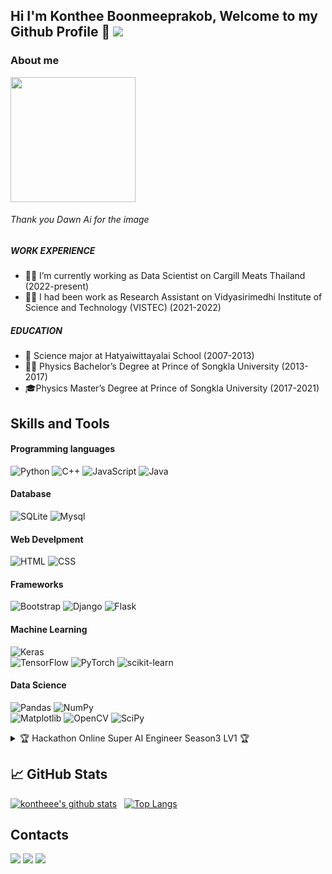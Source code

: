 ## Hi I'm Konthee Boonmeeprakob, Welcome to my Github Profile 👋 <img src="https://komarev.com/ghpvc/?username=Konthee&layout=compact&hide=html,css&theme=vision-friendly-dark">

### About me
<!-- ![Profile](https://scontent.fbkk2-3.fna.fbcdn.net/v/t39.30808-6/320383126_514855927278818_7435397505892045245_n.jpg?_nc_cat=111&ccb=1-7&_nc_sid=09cbfe&_nc_ohc=Q7Ug55BK8sAAX9JT7El&_nc_ht=scontent.fbkk2-3.fna&oh=00_AfDyQ_pKGl83poWrCQDOB76ifG_gfMz573LqGXGBUfitgA&oe=63A19E5F | width=100) -->
<img src="https://scontent.fbkk2-3.fna.fbcdn.net/v/t39.30808-6/320383126_514855927278818_7435397505892045245_n.jpg?_nc_cat=111&ccb=1-7&_nc_sid=09cbfe&_nc_ohc=Q7Ug55BK8sAAX9JT7El&_nc_ht=scontent.fbkk2-3.fna&oh=00_AfDyQ_pKGl83poWrCQDOB76ifG_gfMz573LqGXGBUfitgA&oe=63A19E5F" width="200" height="200">

###### Thank you Dawn Ai for the image 




##### WORK EXPERIENCE
- :man_technologist: I’m currently working as Data Scientist on Cargill Meats Thailand (2022-present)
- :man_scientist: I had been work as Research Assistant on Vidyasirimedhi Institute of Science and Technology (VISTEC) (2021-2022) 

##### EDUCATION
- 🏫 Science major at	Hatyaiwittayalai School  (2007-2013)
- :man_student: Physics Bachelor’s Degree at Prince of Songkla University (2013-2017)
- 🎓Physics Master’s Degree at Prince of Songkla University (2017-2021)



## Skills and Tools

#### Programming languages
![Python](https://img.shields.io/badge/python-3670A0?style=for-the-badge&logo=python&logoColor=ffdd54) 
![C++](https://img.shields.io/badge/C%2B%2B-00599C?style=for-the-badge&logo=c%2B%2B&logoColor=white)
![JavaScript](https://img.shields.io/badge/javascript-%23323330.svg?style=for-the-badge&logo=javascript&logoColor=%23F7DF1E) 
![Java](https://img.shields.io/badge/java-%23ED8B00.svg?style=for-the-badge&logo=java&logoColor=white)

#### Database
![SQLite](https://img.shields.io/badge/sqlite-%2307405e.svg?style=for-the-badge&logo=sqlite&logoColor=white)
![Mysql](https://img.shields.io/badge/MySQL-00000F?style=for-the-badge&logo=mysql&logoColor=white)
#### Web Develpment
![HTML](https://img.shields.io/badge/HTML5-E34F26?style=for-the-badge&logo=html5&logoColor=white)
![CSS](https://img.shields.io/badge/CSS3-1572B6?style=for-the-badge&logo=css3&logoColor=white)
#### Frameworks
![Bootstrap](https://img.shields.io/badge/Bootstrap-563D7C?style=for-the-badge&logo=bootstrap&logoColor=white)
![Django](https://img.shields.io/badge/Django-092E20?style=for-the-badge&logo=django&logoColor=white)
![Flask](https://img.shields.io/badge/Flask-000000?style=for-the-badge&logo=flask&logoColor=white)



#### Machine Learning
![Keras](https://img.shields.io/badge/Keras-%23D00000.svg?style=for-the-badge&logo=Keras&logoColor=white) 	
![TensorFlow](https://img.shields.io/badge/TensorFlow-%23FF6F00.svg?style=for-the-badge&logo=TensorFlow&logoColor=white) 
![PyTorch](https://img.shields.io/badge/PyTorch-%23EE4C2C.svg?style=for-the-badge&logo=PyTorch&logoColor=white) 
![scikit-learn](https://img.shields.io/badge/scikit--learn-%23F7931E.svg?style=for-the-badge&logo=scikit-learn&logoColor=white)

#### Data Science
![Pandas](https://img.shields.io/badge/pandas-%23150458.svg?style=for-the-badge&logo=pandas&logoColor=white) 
![NumPy](https://img.shields.io/badge/numpy-%23013243.svg?style=for-the-badge&logo=numpy&logoColor=white) 	
![Matplotlib](https://img.shields.io/badge/Matplotlib-%23d9ead3.svg?style=for-the-badge&logo=Matplotlib&logoColor=black)
![OpenCV](https://img.shields.io/badge/opencv-%23white.svg?style=for-the-badge&logo=opencv&logoColor=white)
![SciPy](https://img.shields.io/badge/SciPy-%230C55A5.svg?style=for-the-badge&logo=scipy&logoColor=%white)


<details>
<summary> 
🏆 Hackathon Online Super AI Engineer Season3 LV1 🏆 
</summary>
 
#### Hackathon Online Super AI Engineer Season3 LV1 
 ![Kaggle](https://img.shields.io/badge/Kaggle-035a7d?style=for-the-badge&logo=kaggle&logoColor=white)
Topic | Dataset | Description |Ranking| Code
------| ------- | ----------- | ---- | -----
🔢 Image Processing | Digit Recognition (Private) | CNN model to classify Digit | 22/205 | Coming soon
🌡️ IoTs and Robotics (Temp Prediction) |  UTunoi sensor (Private) | Using catboost model to prdict Temp | 5/251 | Coming soon
📡 Signal Processing | Signal from abnornal motor  (Private) | Using FFT and PSD for extect feacture in frequency domain | 4/172 | Coming soon 
📝 Natural Language Processing (NER.) | LST20 (Private) |Fine-tuned BERT model to detect NER | 7/167 | Coming soon 
🌐 Data Science and Big Data (Asset Prediction) | Questionnaire data (Private) | Using AutoGluon to predict Asset|🎖️1/208 | Coming soon 
🖼️📝 Hybrid (OCR and NER.) | LST20 and Culture(Private) | using Tesseract for OCR and BERT model to detect NER (Culture) |🎖️1/79| Coming soon 

</details>


## 📈 GitHub Stats
[![kontheee's github stats](https://github-readme-stats.vercel.app/api?username=konthee&hide=stars&count_private=true&show_icons=true&theme=dracula)](https://github.com/anuraghazra/github-readme-stats)&nbsp;&nbsp;
[![Top Langs](https://github-readme-stats.vercel.app/api/top-langs/?username=konthee&layout=compact&langs_count=6&theme=dracula)](https://github.com/konthee)





## Contacts
 [<img src="https://img.shields.io/badge/Gmail-D14836?style=for-the-badge&logo=gmail&logoColor=white">](mailto:konthee1995@gmail.com)
 [<img src="https://img.shields.io/badge/facebook-%231877F2.svg?&style=for-the-badge&logo=facebook&logoColor=white">](https://www.facebook.com/konthee.b/)
 [<img src="https://img.shields.io/badge/linkedin-%230077B5.svg?style=for-the-badge&logo=linkedin&logoColor=white">](https://www.linkedin.com/in/konthee-boonmeeprakob-61691a25a/)




<!--
**Konthee/Konthee** is a ✨ _special_ ✨ repository because its `README.md` (this file) appears on your GitHub profile.

![Kaggle](https://img.shields.io/badge/Kaggle-035a7d?style=for-the-badge&logo=kaggle&logoColor=white)

Here are some ideas to get you started:
https://dev.to/envoy_/150-badges-for-github-pnk

https://ileriayo.github.io/markdown-badges/

https://github.com/ikatyang/emoji-cheat-sheet/blob/master/README.md

- 🔭 I’m currently working on ...
- 🌱 I’m currently learning ...
- 👯 I’m looking to collaborate on ...
- 🤔 I’m looking for help with ...
- 💬 Ask me about ...
- 📫 How to reach me: ...
- 😄 Pronouns: ...
- ⚡ Fun fact: ...
-->
